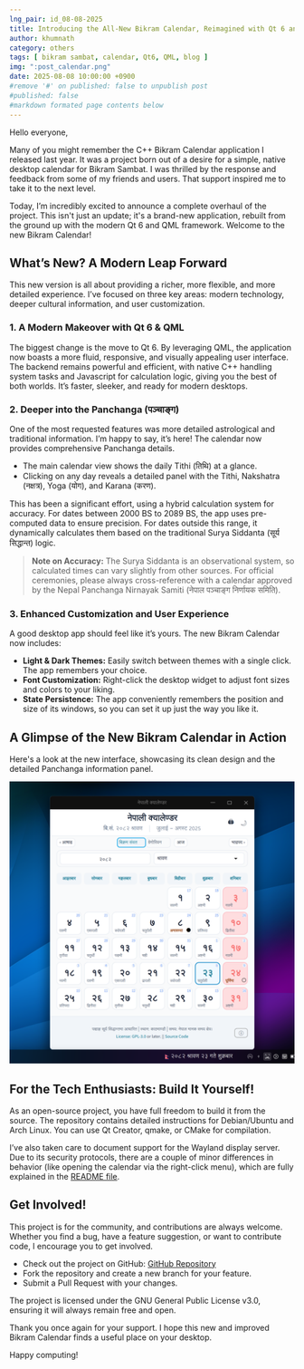 ```yaml
---
lng_pair: id_08-08-2025
title: Introducing the All-New Bikram Calendar, Reimagined with Qt 6 and Detailed Panchanga!
author: khumnath
category: others
tags: [ bikram sambat, calendar, Qt6, QML, blog ]
img: ":post_calendar.png"
date: 2025-08-08 10:00:00 +0900
#remove '#' on published: false to unpublish post
#published: false
#markdown formated page contents below
---
```


Hello everyone,

Many of you might remember the C++ Bikram Calendar application I released last year. It was a project born out of a desire for a simple, native desktop calendar for Bikram Sambat. I was thrilled by the response and feedback from some of my friends and users. That support inspired me to take it to the next level.

Today, I’m incredibly excited to announce a complete overhaul of the project. This isn't just an update; it's a brand-new application, rebuilt from the ground up with the modern Qt 6 and QML framework. Welcome to the new Bikram Calendar!

## What’s New? A Modern Leap Forward

This new version is all about providing a richer, more flexible, and more detailed experience. I’ve focused on three key areas: modern technology, deeper cultural information, and user customization.

### 1. A Modern Makeover with Qt 6 & QML

The biggest change is the move to Qt 6. By leveraging QML, the application now boasts a more fluid, responsive, and visually appealing user interface. The backend remains powerful and efficient, with native C++ handling system tasks and Javascript for calculation logic, giving you the best of both worlds. It’s faster, sleeker, and ready for modern desktops.

### 2. Deeper into the Panchanga (पञ्चाङ्ग)

One of the most requested features was more detailed astrological and traditional information. I’m happy to say, it’s here! The calendar now provides comprehensive Panchanga details.

- The main calendar view shows the daily Tithi (तिथि) at a glance.
- Clicking on any day reveals a detailed panel with the Tithi, Nakshatra (नक्षत्र), Yoga (योग), and Karana (करण).

This has been a significant effort, using a hybrid calculation system for accuracy. For dates between 2000 BS to 2089 BS, the app uses pre-computed data to ensure precision. For dates outside this range, it dynamically calculates them based on the traditional Surya Siddanta (सूर्य सिद्धान्त) logic.

> **Note on Accuracy:**
> The Surya Siddanta is an observational system, so calculated times can vary slightly from other sources. For official ceremonies, please always cross-reference with a calendar approved by the Nepal Panchanga Nirnayak Samiti (नेपाल पञ्चाङ्ग निर्णायक समिति).

### 3. Enhanced Customization and User Experience

A good desktop app should feel like it’s yours. The new Bikram Calendar now includes:

- **Light & Dark Themes:** Easily switch between themes with a single click. The app remembers your choice.
- **Font Customization:** Right-click the desktop widget to adjust font sizes and colors to your liking.
- **State Persistence:** The app conveniently remembers the position and size of its windows, so you can set it up just the way you like it.

## A Glimpse of the New Bikram Calendar in Action

Here's a look at the new interface, showcasing its clean design and the detailed Panchanga information panel.

![Bikram Calendar application showing the monthly view and detailed Panchanga information for a selected day.](../assets/img/posts/post_calendar2.png) 

## For the Tech Enthusiasts: Build It Yourself!

As an open-source project, you have full freedom to build it from the source. The repository contains detailed instructions for Debian/Ubuntu and Arch Linux. You can use Qt Creator, qmake, or CMake for compilation.

I’ve also taken care to document support for the Wayland display server. Due to its security protocols, there are a couple of minor differences in behavior (like opening the calendar via the right-click menu), which are fully explained in the [README file](https://github.com/khumnath/nepdate/main/README.md).

## Get Involved!

This project is for the community, and contributions are always welcome. Whether you find a bug, have a feature suggestion, or want to contribute code, I encourage you to get involved.

- Check out the project on GitHub: [GitHub Repository](https://github.com/khumnath/nepdate)
- Fork the repository and create a new branch for your feature.
- Submit a Pull Request with your changes.

The project is licensed under the GNU General Public License v3.0, ensuring it will always remain free and open.

Thank you once again for your support. I hope this new and improved Bikram Calendar finds a useful place on your desktop.

Happy computing!
